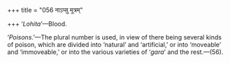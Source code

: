 +++
title = "056 नाऽप्सु मूत्रम्"

+++
‘*Lohita*’—Blood.

‘*Poisons*.’—The plural number is used, in view of there being several
kinds of poison, which are divided into ‘natural’ and ‘artificial,’ or
into ‘moveable’ and ‘immoveable,’ or into the various varieties of
‘*gara*’ and the rest.—(56).


